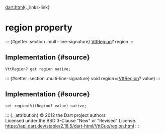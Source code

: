 [dart:html](../../dart-html/dart-html-library){._links-link}

region property
===============

::: {#getter .section .multi-line-signature}
[VttRegion](../vttregion-class)? region
:::

Implementation {#source}
--------------

``` {.language-dart data-language="dart"}
VttRegion? get region native;
```

::: {#setter .section .multi-line-signature}
void region=([VttRegion](../vttregion-class)? value)
:::

Implementation {#source}
--------------

``` {.language-dart data-language="dart"}
set region(VttRegion? value) native;
```

::: {._attribution}
© 2012 the Dart project authors\
Licensed under the BSD 3-Clause \"New\" or \"Revised\" License.\
<https://api.dart.dev/stable/2.18.5/dart-html/VttCue/region.html>
:::

